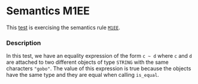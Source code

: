 # Semantics M1EE

This [test](.) is exercising the semantics rule [`M1EE`](../Readme.md).

### Description

In this test, we have an equality expression of the form `c ~ d` where `c` and `d` are attached to two different objects of type `STRING` with the same characters `"gobo"`. The value of this expression is true because the objects have the same type and they are equal when calling `is_equal`.

